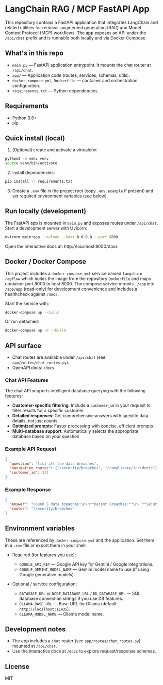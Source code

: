 # LangChain RAG / MCP FastAPI App

This repository contains a FastAPI application that integrates LangChain and related utilities for retrieval-augmented generation (RAG) and Model Context Protocol (MCP) workflows. The app exposes an API under the `/api/chat` prefix and is runnable both locally and via Docker Compose.

## What's in this repo
- `main.py` — FastAPI application entrypoint. It mounts the chat router at `/api/chat`.
- `app/` — Application code (routes, services, schemas, utils).
- `docker-compose.yml`, `Dockerfile` — container and orchestration configuration.
- `requirements.txt` — Python dependencies.

## Requirements
- Python 3.8+
- pip

## Quick install (local)
1. (Optional) create and activate a virtualenv:
```bash
python3 -m venv venv
source venv/bin/activate
```
2. Install dependencies:
```bash
pip install -r requirements.txt
```

3. Create a `.env` file in the project root (copy `.env.example` if present) and set required environment variables (see below).

## Run locally (development)
The FastAPI app is mounted in `main.py` and exposes routes under `/api/chat`. Start a development server with Uvicorn:
```bash
uvicorn main:app --reload --host 0.0.0.0 --port 8000
```
Open the interactive docs at: http://localhost:8000/docs

## Docker / Docker Compose
This project includes a `docker-compose.yml` service named `langchain-ragflow` which builds the image from the repository `Dockerfile` and maps container port 8000 to host 8000. The compose service mounts `./app` into `/app/app` (read-only) for development convenience and includes a healthcheck against `/docs`.

Start the service with:
```bash
docker-compose up --build
```

Or run detached:
```bash
docker-compose up -d --build
```

## API surface
- Chat routes are available under `/api/chat` (see `app/routes/chat_routes.py`).
- OpenAPI docs: `/docs`

### Chat API Features
The chat API supports intelligent database querying with the following features:

- **Customer-specific filtering**: Include a `customer_id` in your request to filter results for a specific customer
- **Detailed responses**: Get comprehensive answers with specific data details, not just counts
- **Optimized prompts**: Faster processing with concise, efficient prompts
- **Multi-database support**: Automatically selects the appropriate database based on your question

### Example API Request
```json
{
  "question": "list all the data breaches",
  "navigation_routes": ["/security/breaches", "/compliance/incidents"],
  "customer_id": 123
}
```

### Example Response
```json
{
  "answer": "Found 5 data breaches:\n\n**Recent Breaches:**\n- **Security Incident Alpha** (Status: OPEN) - Occurred: 2025-06-05, Discovered: 2025-06-05\n- **Data Leak Beta** (Status: CLOSED) - Occurred: 2025-05-15, Discovered: 2025-05-16\n\nAll breaches require immediate attention for compliance review.",
  "routes": "/security/breaches"
}
```

## Environment variables
These are referenced by `docker-compose.yml` and the application. Set them in a `.env` file or export them in your shell.

- Required (for features you use):
  - `GOOGLE_API_KEY` — Google API key for Gemini / Google integrations.
  - `GOOGLE_GEMINI_MODEL_NAME` — Gemini model name to use (if using Google generative models).

- Optional / service configuration:
  - `DATABASE_URL` or `NODE_DATABASE_URL` / `DD_DATABASE_URL` — SQL database connection strings if you use DB features.
  - `OLLAMA_BASE_URL` — Base URL for Ollama (default: `http://localhost:11435`).
  - `OLLAMA_MODEL_NAME` — Ollama model name.

## Development notes
- The app includes a `chat` router (see `app/routes/chat_routes.py`) mounted at `/api/chat`.
- Use the interactive docs at `/docs` to explore request/response schemas.

## License
MIT
